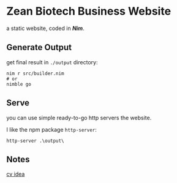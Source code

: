 # Zean Biotech Business Website
a static website, coded in ***Nim***.

## Generate Output
get final result in `./output` directory:
```shell
nim r src/builder.nim
# or
nimble go
```

## Serve
you can use simple ready-to-go http servers the website.

I like the npm package `http-server`:
```
http-server .\output\
```

## Notes
[cv idea](http://www.designstub.com/demos/onepageresume/)